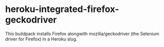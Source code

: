 # heroku-integrated-firefox-geckodriver
This buildpack installs Firefox alongwith mozilla/geckodriver (the Selenium driver for Firefox) in a Heroku slug.
